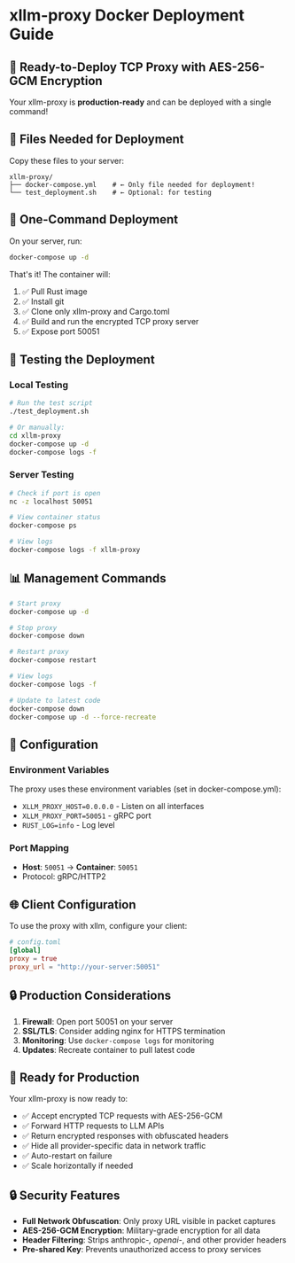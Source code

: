 # xllm-proxy Docker Deployment Guide

## 🚀 Ready-to-Deploy TCP Proxy with AES-256-GCM Encryption

Your xllm-proxy is **production-ready** and can be deployed with a single command!

## 📁 Files Needed for Deployment

Copy these files to your server:

```
xllm-proxy/
├── docker-compose.yml    # ← Only file needed for deployment!
└── test_deployment.sh    # ← Optional: for testing
```

## 🎯 One-Command Deployment

On your server, run:

```bash
docker-compose up -d
```

That's it! The container will:

1. ✅ Pull Rust image
2. ✅ Install git
3. ✅ Clone only xllm-proxy and Cargo.toml
4. ✅ Build and run the encrypted TCP proxy server
5. ✅ Expose port 50051

## 🧪 Testing the Deployment

### Local Testing
```bash
# Run the test script
./test_deployment.sh

# Or manually:
cd xllm-proxy
docker-compose up -d
docker-compose logs -f
```

### Server Testing
```bash
# Check if port is open
nc -z localhost 50051

# View container status
docker-compose ps

# View logs
docker-compose logs -f xllm-proxy
```

## 📊 Management Commands

```bash
# Start proxy
docker-compose up -d

# Stop proxy  
docker-compose down

# Restart proxy
docker-compose restart

# View logs
docker-compose logs -f

# Update to latest code
docker-compose down
docker-compose up -d --force-recreate
```

## 🔧 Configuration

### Environment Variables
The proxy uses these environment variables (set in docker-compose.yml):
- `XLLM_PROXY_HOST=0.0.0.0` - Listen on all interfaces
- `XLLM_PROXY_PORT=50051` - gRPC port
- `RUST_LOG=info` - Log level

### Port Mapping
- **Host**: `50051` → **Container**: `50051`
- Protocol: gRPC/HTTP2

## 🌐 Client Configuration

To use the proxy with xllm, configure your client:

```toml
# config.toml
[global]
proxy = true
proxy_url = "http://your-server:50051"
```

## 🔒 Production Considerations

1. **Firewall**: Open port 50051 on your server
2. **SSL/TLS**: Consider adding nginx for HTTPS termination
3. **Monitoring**: Use `docker-compose logs` for monitoring
4. **Updates**: Recreate container to pull latest code

## 🎉 Ready for Production

Your xllm-proxy is now ready to:

- ✅ Accept encrypted TCP requests with AES-256-GCM
- ✅ Forward HTTP requests to LLM APIs  
- ✅ Return encrypted responses with obfuscated headers
- ✅ Hide all provider-specific data in network traffic
- ✅ Auto-restart on failure
- ✅ Scale horizontally if needed

## 🔒 Security Features

- **Full Network Obfuscation**: Only proxy URL visible in packet captures
- **AES-256-GCM Encryption**: Military-grade encryption for all data
- **Header Filtering**: Strips anthropic-*, openai-*, and other provider headers
- **Pre-shared Key**: Prevents unauthorized access to proxy services
